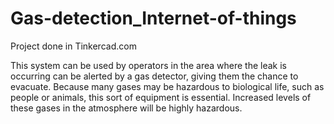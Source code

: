 # Gas-detection_Internet-of-things
Project done in Tinkercad.com

This system can be used by operators in the area where the leak is occurring can be alerted by a gas detector, giving them the chance to evacuate. Because many gases may be hazardous to biological life, such as people or animals, this sort of equipment is essential. Increased levels of these gases in the atmosphere will be highly hazardous.
